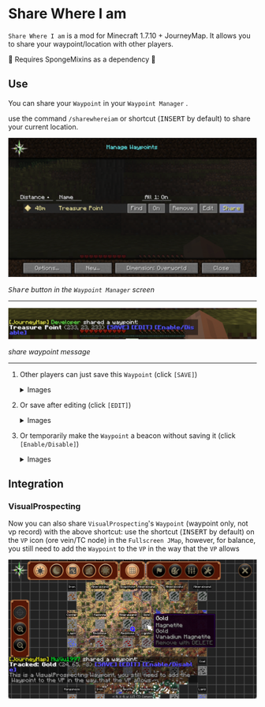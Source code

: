 # Share Where I am

`Share Where I am` is a mod for Minecraft 1.7.10 + JourneyMap. It allows you to share your waypoint/location with other players.

🚨 Requires SpongeMixins as a dependency 🚨



## Use

You can share your `Waypoint` in your `Waypoint Manager` .

use the command `/sharewhereiam` or shortcut (<kbd>INSERT</kbd> by default) to share your current location.

![share-waypoint](README.assets/share-waypoint.png)

_<kbd>Share</kbd> button in the `Waypoint Manager` screen_

------

![share-waypoint-message](README.assets/share-waypoint-message.png)

_share waypoint message_

------

1. Other players can just save this `Waypoint` (click `[SAVE]`)
   <details>
    <summary>Images</summary>
    <img src="README.assets/167681032-37292289-9e0b-404d-9f67-80b8a73289ee-2522014.png" alt="unknown">
    <img src="README.assets/167681151-f99ef9a5-1bad-445b-b594-e10d12bdc222-2522019.png" alt="unknown">
   </details>


2. Or save after editing (click `[EDIT]`)

   <details>
    <summary>Images</summary>
    <img src="README.assets/167681299-62f854ef-36c3-454d-8cca-17a0657124cc.png" alt="unknown">
    <img src="README.assets/167681323-db580dbe-b755-426a-b3fa-5787b1cea064.png" alt="unknown">
   </details>


3. Or temporarily make the `Waypoint` a beacon without saving it (click `[Enable/Disable]`)

   <details>
    <summary>Images</summary>
    <img src="README.assets/167682067-e6f74af3-f3d7-4784-aa5c-5fed6044409a.png" alt="unknown">
    <img src="README.assets/167682098-7847b924-08b0-4f8e-97cf-b2800e5b7471.png" alt="unknown">
   </details>



## Integration

### VisualProspecting

Now you can also share `VisualProspecting`'s  `Waypoint` (waypoint only, not vp record) with the above shortcut: use the shortcut (<kbd>INSERT</kbd> by default) on the `VP` icon (ore vein/TC node) in the `Fullscreen JMap`, however, for balance, you still need to add the `Waypoint` to the `VP` in the way that the `VP` allows

![image-20220514180652935](README.assets/image-20220514180652935.png)
